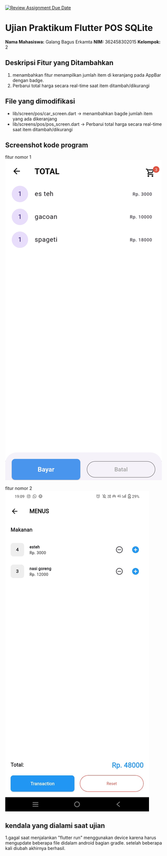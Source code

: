 [![Review Assignment Due Date](https://classroom.github.com/assets/deadline-readme-button-22041afd0340ce965d47ae6ef1cefeee28c7c493a6346c4f15d667ab976d596c.svg)](https://classroom.github.com/a/Psgen4Dj)

# Ujian Praktikum Flutter POS SQLite
**Nama Mahasiswa:** Galang Bagus Erkamta
**NIM:** 362458302015
**Kelompok:** 2

## Deskripsi Fitur yang Ditambahkan
1. menambahkan fitur menampilkan jumlah item di keranjang pada AppBar dengan badge.
2. Perbarui total harga secara real-time saat item ditambah/dikurangi
## File yang dimodifikasi
* lib/screen/pos/car_screen.dart -> menambahkan bagde jumlah item yang ada dikeranjang
* lib/screens/pos/pos_screen.dart ->  Perbarui total harga secara real-time saat item ditambah/dikurangi

## Screenshot kode program
fitur nomor 1
![alt text](image.png)

fitur nomor 2
![alt text](image-1.png)

## kendala yang dialami saat ujian
1.gagal saat menjalankan "flutter run" menggunakan device karena harus mengupdate beberapa file didalam android bagian gradle. setelah beberapa kali diubah akhirnya berhasil. 